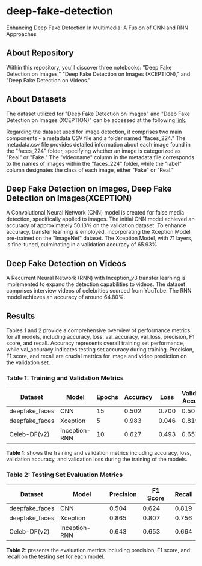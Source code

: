 # deep-fake-detection
Enhancing Deep Fake Detection In Multimedia: A Fusion of CNN and RNN Approaches

## About Repository
Within this repository, you'll discover three notebooks: "Deep Fake Detection on Images," "Deep Fake Detection on Images (XCEPTION)," and "Deep Fake Detection on Videos."

## About Datasets
The dataset utilized for "Deep Fake Detection on Images" and "Deep Fake Detection on Images (XCEPTION)" can be accessed at the following [link](https://www.kaggle.com/datasets/dagnelies/deepfake-faces).

Regarding the dataset used for image detection, it comprises two main components - a metadata CSV file and a folder named "faces_224." The metadata.csv file provides detailed information about each image found in the "faces_224" folder, specifying whether an image is categorized as "Real" or "Fake." The "videoname" column in the metadata file corresponds to the names of images within the "faces_224" folder, while the "label" column designates the class of each image, either "Fake" or "Real."

## Deep Fake Detection on Images, Deep Fake Detection on Images(XCEPTION)
A Convolutional Neural Network (CNN) model is created for false media detection, specifically applied to images. The initial CNN model achieved an accuracy of approximately 50.13% on the validation dataset. To enhance accuracy, transfer learning is employed, incorporating the Xception Model pre-trained on the "ImageNet" dataset. The Xception Model, with 71 layers, is fine-tuned, culminating in a validation accuracy of 65.93%.

## Deep Fake Detection on Videos
A Recurrent Neural Network (RNN) with Inception_v3 transfer learning is implemented to expand the detection capabilities to videos. The dataset comprises interview videos of celebrities sourced from YouTube. The RNN model achieves an accuracy of around 64.80%.

## Results
Tables 1 and 2 provide a comprehensive overview of performance metrics for all models, including accuracy, loss, val_accuracy, val_loss, precision, F1 score, and recall. Accuracy represents overall training set performance, while val_accuracy indicates testing set accuracy during training. Precision, F1 score, and recall are crucial metrics for image and video prediction on the validation set.

### Table 1: Training and Validation Metrics
| Dataset          | Model           | Epochs | Accuracy | Loss  | Validation Accuracy | Validation Loss |
|------------------|-----------------|--------|----------|-------|---------------------|-----------------|
| deepfake_faces   | CNN             | 15     | 0.502    | 0.700 | 0.501               | 0.692           |
| deepfake_faces   | Xception        | 5      | 0.983    | 0.046 | 0.819               | 0.778           |
| Celeb-DF(v2)     | Inception-RNN   | 10     | 0.627    | 0.493 | 0.657               | 0.651           |

**Table 1**: shows the training and validation metrics including accuracy, loss, validation accuracy, and validation loss during the training of the models.

### Table 2: Testing Set Evaluation Metrics
| Dataset          | Model           | Precision | F1 Score | Recall |
|------------------|-----------------|-----------|----------|--------|
| deepfake_faces   | CNN             | 0.504     | 0.624    | 0.819  |
| deepfake_faces   | Xception        | 0.865     | 0.807    | 0.756  |
| Celeb-DF(v2)     | Inception-RNN   | 0.643     | 0.653    | 0.664  |

**Table 2**: presents the evaluation metrics including precision, F1 score, and recall on the testing set for each model.
